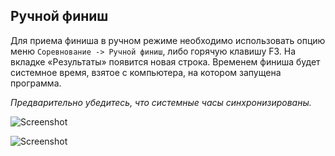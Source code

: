 ## Ручной финиш

Для приема финиша в ручном режиме необходимо использовать опцию меню `Соревнование -> Ручной финиш`, либо горячую клавишу F3.
На вкладке «Результаты» появится новая строка.
Временем финиша будет системное время, взятое с компьютера, на котором запущена программа.

*Предварительно убедитесь, что системные часы синхронизированы.*

![Screenshot](img/66.png)

![Screenshot](img/67.png)


